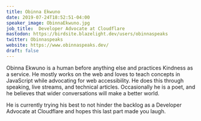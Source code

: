 ```yaml
---
title: Obinna Ekwuno
date: 2019-07-24T18:52:51-04:00
speaker_image: ObinnaEkwuno.jpg
job_title:  Developer Advocate at Cloudflare
mastodon: https://birdsite.blazelight.dev/users/obinnaspeaks
twitter: Obinnaspeaks
website: https://www.obinnaspeaks.dev/
draft: false
---
```


Obinna Ekwuno is a human before anything else and practices Kindness as a service. He mostly works on the web and loves to teach concepts in JavaScript while advocating for web accessibility. He does this through speaking, live streams, and technical articles. Occasionally he is a poet, and he believes that wider conversations will make a better world.

He is currently trying his best to not hinder the backlog as a Developer Advocate at Cloudflare and hopes this last part made you laugh.
